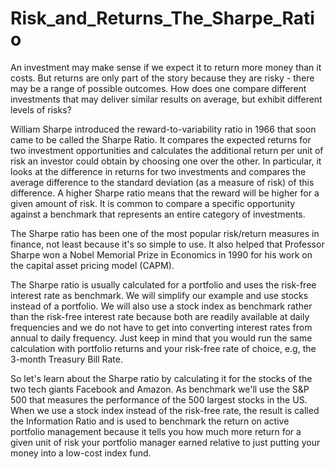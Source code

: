 # Risk_and_Returns_The_Sharpe_Ratio


An investment may make sense if we expect it to return more money than it costs.
But returns are only part of the story because they are risky - there may be a range of possible outcomes.
How does one compare different investments that may deliver similar results on average, but exhibit different levels of risks?


William Sharpe introduced the reward-to-variability ratio in 1966 that soon came to be called the Sharpe Ratio.
It compares the expected returns for two investment opportunities and calculates the additional return per unit of risk an investor could obtain by choosing one over the other.
In particular, it looks at the difference in returns for two investments and compares the average difference to the standard deviation (as a measure of risk) of this difference.
A higher Sharpe ratio means that the reward will be higher for a given amount of risk.
It is common to compare a specific opportunity against a benchmark that represents an entire category of investments.


The Sharpe ratio has been one of the most popular risk/return measures in finance, not least because it's so simple to use.
It also helped that Professor Sharpe won a Nobel Memorial Prize in Economics in 1990 for his work on the capital asset pricing model (CAPM).


The Sharpe ratio is usually calculated for a portfolio and uses the risk-free interest rate as benchmark.
We will simplify our example and use stocks instead of a portfolio.
We will also use a stock index as benchmark rather than the risk-free interest rate because both are readily available at daily frequencies and we do not have to get into converting interest rates from annual to daily frequency.
Just keep in mind that you would run the same calculation with portfolio returns and your risk-free rate of choice, e.g, the 3-month Treasury Bill Rate.


So let's learn about the Sharpe ratio by calculating it for the stocks of the two tech giants Facebook and Amazon.
As benchmark we'll use the S&P 500 that measures the performance of the 500 largest stocks in the US.
When we use a stock index instead of the risk-free rate, the result is called the Information Ratio and is used to benchmark the return on active portfolio management because it tells you how much more return for a given unit of risk your portfolio manager earned relative to just putting your money into a low-cost index fund.